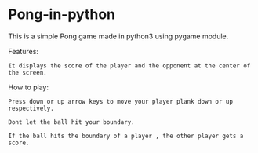 # Pong-in-python

This is a simple Pong game made in python3 using pygame module.

Features:

    It displays the score of the player and the opponent at the center of the screen.
    
How to play:

    Press down or up arrow keys to move your player plank down or up respectively.
    
    Dont let the ball hit your boundary.
    
    If the ball hits the boundary of a player , the other player gets a score.
